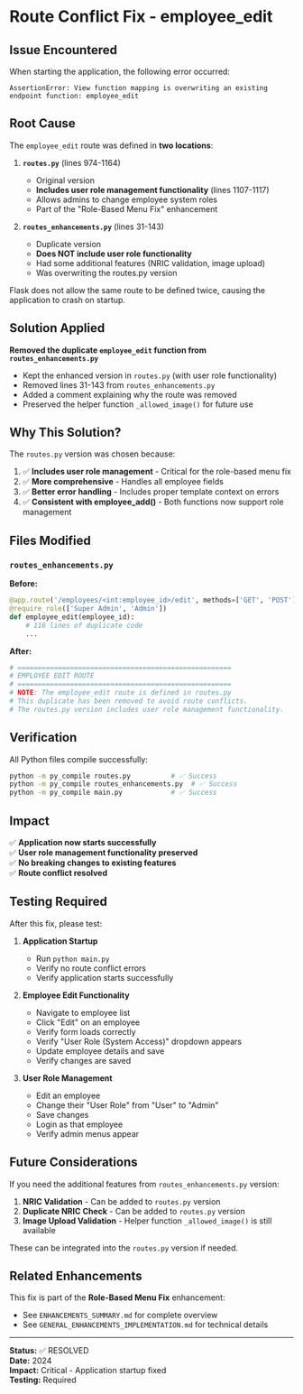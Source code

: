 # Route Conflict Fix - employee_edit

## Issue Encountered

When starting the application, the following error occurred:

```
AssertionError: View function mapping is overwriting an existing endpoint function: employee_edit
```

## Root Cause

The `employee_edit` route was defined in **two locations**:

1. **`routes.py`** (lines 974-1164)
   - Original version
   - **Includes user role management functionality** (lines 1107-1117)
   - Allows admins to change employee system roles
   - Part of the "Role-Based Menu Fix" enhancement

2. **`routes_enhancements.py`** (lines 31-143)
   - Duplicate version
   - **Does NOT include user role functionality**
   - Had some additional features (NRIC validation, image upload)
   - Was overwriting the routes.py version

Flask does not allow the same route to be defined twice, causing the application to crash on startup.

## Solution Applied

**Removed the duplicate `employee_edit` function from `routes_enhancements.py`**

- Kept the enhanced version in `routes.py` (with user role functionality)
- Removed lines 31-143 from `routes_enhancements.py`
- Added a comment explaining why the route was removed
- Preserved the helper function `_allowed_image()` for future use

## Why This Solution?

The `routes.py` version was chosen because:

1. ✅ **Includes user role management** - Critical for the role-based menu fix
2. ✅ **More comprehensive** - Handles all employee fields
3. ✅ **Better error handling** - Includes proper template context on errors
4. ✅ **Consistent with employee_add()** - Both functions now support role management

## Files Modified

### `routes_enhancements.py`
**Before:**
```python
@app.route('/employees/<int:employee_id>/edit', methods=['GET', 'POST'])
@require_role(['Super Admin', 'Admin'])
def employee_edit(employee_id):
    # 116 lines of duplicate code
    ...
```

**After:**
```python
# =====================================================
# EMPLOYEE EDIT ROUTE
# =====================================================
# NOTE: The employee_edit route is defined in routes.py
# This duplicate has been removed to avoid route conflicts.
# The routes.py version includes user role management functionality.
```

## Verification

All Python files compile successfully:
```bash
python -m py_compile routes.py          # ✅ Success
python -m py_compile routes_enhancements.py  # ✅ Success
python -m py_compile main.py            # ✅ Success
```

## Impact

✅ **Application now starts successfully**  
✅ **User role management functionality preserved**  
✅ **No breaking changes to existing features**  
✅ **Route conflict resolved**  

## Testing Required

After this fix, please test:

1. **Application Startup**
   - Run `python main.py`
   - Verify no route conflict errors
   - Verify application starts successfully

2. **Employee Edit Functionality**
   - Navigate to employee list
   - Click "Edit" on an employee
   - Verify form loads correctly
   - Verify "User Role (System Access)" dropdown appears
   - Update employee details and save
   - Verify changes are saved

3. **User Role Management**
   - Edit an employee
   - Change their "User Role" from "User" to "Admin"
   - Save changes
   - Login as that employee
   - Verify admin menus appear

## Future Considerations

If you need the additional features from `routes_enhancements.py` version:

1. **NRIC Validation** - Can be added to `routes.py` version
2. **Duplicate NRIC Check** - Can be added to `routes.py` version
3. **Image Upload Validation** - Helper function `_allowed_image()` is still available

These can be integrated into the `routes.py` version if needed.

## Related Enhancements

This fix is part of the **Role-Based Menu Fix** enhancement:
- See `ENHANCEMENTS_SUMMARY.md` for complete overview
- See `GENERAL_ENHANCEMENTS_IMPLEMENTATION.md` for technical details

---

**Status:** ✅ RESOLVED  
**Date:** 2024  
**Impact:** Critical - Application startup fixed  
**Testing:** Required  